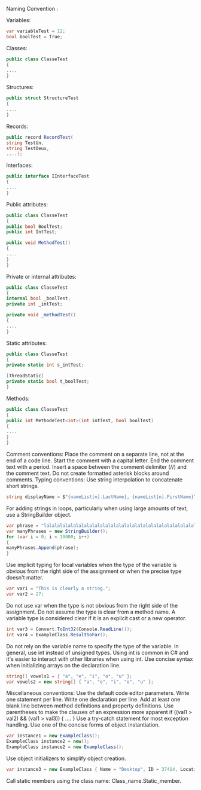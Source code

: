 ﻿Naming Convention :

Variables:

```csharp
var variableTest = 12;
bool boolTest = True;
```
Classes:
```csharp
public class ClasseTest
{
....
}
```
Structures:
```csharp
public struct StructureTest
{
....
}
```
Records:
````csharp
public record RecordTest(
string TestUn,
string TestDeux,
....);
````
Interfaces:
````csharp
public interface IInterfaceTest
{
....
}
````
Public attributes:
```csharp
public class ClasseTest
{
public bool BoolTest;
public int IntTest;
```

````csharp
public void MethodTest()
{
....
}
}
````
Private or internal attributes:
````csharp
public class ClasseTest
{
internal bool _boolTest;
private int _intTest;

private void _methodTest()
{
....
}
`````
Static attributes:
````csharp
public class ClasseTest
{
private static int s_intTest;

[ThreadStatic]
private static bool t_boolTest;
}
````
Methods:

````csharp
public class ClasseTest
{
public int MethodeTest<int>(int intTest, bool boolTest)
{
....
}
}
````
Comment conventions:
Place the comment on a separate line, not at the end of a code line.
Start the comment with a capital letter.
End the comment text with a period.
Insert a space between the comment delimiter (//) and the comment text.
Do not create formatted asterisk blocks around comments.
Typing conventions:
Use string interpolation to concatenate short strings.
````csharp
string displayName = $"{nameList[n].LastName}, {nameList[n].FirstName}";
````
For adding strings in loops, particularly when using large amounts of text, use a StringBuilder object.

````csharp
var phrase = "lalalalalalalalalalalalalalalalalalalalalalalalalalalalalala";
var manyPhrases = new StringBuilder();
for (var i = 0; i < 10000; i++)
{
manyPhrases.Append(phrase);
}
````
Use implicit typing for local variables when the type of the variable is obvious from the right side of the assignment or when the precise type doesn't matter.
````csharp
var var1 = "This is clearly a string.";
var var2 = 27;
````
Do not use var when the type is not obvious from the right side of the assignment. Do not assume the type is clear from a method name. A variable type is considered clear if it is an explicit cast or a new operator.
````csharp
int var3 = Convert.ToInt32(Console.ReadLine());
int var4 = ExampleClass.ResultSoFar();
````
Do not rely on the variable name to specify the type of the variable.
In general, use int instead of unsigned types. Using int is common in C# and it's easier to interact with other libraries when using int.
Use concise syntax when initializing arrays on the declaration line.
````csharp
string[] vowels1 = { "a", "e", "i", "o", "u" };
var vowels2 = new string[] { "a", "e", "i", "o", "u" };
````
Miscellaneous conventions:
Use the default code editor parameters.
Write one statement per line.
Write one declaration per line.
Add at least one blank line between method definitions and property definitions.
Use parentheses to make the clauses of an expression more apparent if ((val1 > val2) && (val1 > val3)) { .... }
Use a try-catch statement for most exception handling.
Use one of the concise forms of object instantiation.


````csharp
var instance1 = new ExampleClass();
ExampleClass instance2 = new();
ExampleClass instance2 = new ExampleClass();
````
Use object initializers to simplify object creation.

````csharp
var instance3 = new ExampleClass { Name = "Desktop", ID = 37414, Location = "Redmond", Age = 2.3 };
````
Call static members using the class name: Class_name.Static_member.
